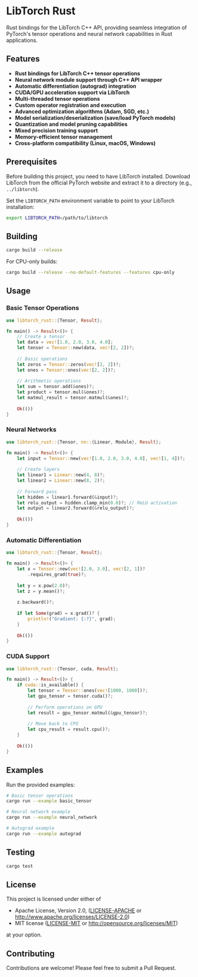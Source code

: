 # LibTorch Rust

Rust bindings for the LibTorch C++ API, providing seamless integration of PyTorch's tensor operations and neural network capabilities in Rust applications.

## Features

- **Rust bindings for LibTorch C++ tensor operations**
- **Neural network module support through C++ API wrapper**
- **Automatic differentiation (autograd) integration**
- **CUDA/GPU acceleration support via LibTorch**
- **Multi-threaded tensor operations**
- **Custom operator registration and execution**
- **Advanced optimization algorithms (Adam, SGD, etc.)**
- **Model serialization/deserialization (save/load PyTorch models)**
- **Quantization and model pruning capabilities**
- **Mixed precision training support**
- **Memory-efficient tensor management**
- **Cross-platform compatibility (Linux, macOS, Windows)**

## Prerequisites

Before building this project, you need to have LibTorch installed. Download LibTorch from the official PyTorch website and extract it to a directory (e.g., `../libtorch`).

Set the `LIBTORCH_PATH` environment variable to point to your LibTorch installation:

```bash
export LIBTORCH_PATH=/path/to/libtorch
```

## Building

```bash
cargo build --release
```

For CPU-only builds:

```bash
cargo build --release --no-default-features --features cpu-only
```

## Usage

### Basic Tensor Operations

```rust
use libtorch_rust::{Tensor, Result};

fn main() -> Result<()> {
    // Create a tensor
    let data = vec![1.0, 2.0, 3.0, 4.0];
    let tensor = Tensor::new(data, vec![2, 2])?;
    
    // Basic operations
    let zeros = Tensor::zeros(vec![2, 2])?;
    let ones = Tensor::ones(vec![2, 2])?;
    
    // Arithmetic operations
    let sum = tensor.add(&ones)?;
    let product = tensor.mul(&ones)?;
    let matmul_result = tensor.matmul(&ones)?;
    
    Ok(())
}
```

### Neural Networks

```rust
use libtorch_rust::{Tensor, nn::{Linear, Module}, Result};

fn main() -> Result<()> {
    let input = Tensor::new(vec![1.0, 2.0, 3.0, 4.0], vec![1, 4])?;
    
    // Create layers
    let linear1 = Linear::new(4, 8)?;
    let linear2 = Linear::new(8, 2)?;
    
    // Forward pass
    let hidden = linear1.forward(&input)?;
    let relu_output = hidden.clamp_min(0.0)?; // ReLU activation
    let output = linear2.forward(&relu_output)?;
    
    Ok(())
}
```

### Automatic Differentiation

```rust
use libtorch_rust::{Tensor, Result};

fn main() -> Result<()> {
    let x = Tensor::new(vec![2.0, 3.0], vec![2, 1])?
        .requires_grad(true)?;
    
    let y = x.pow(2.0)?;
    let z = y.mean()?;
    
    z.backward()?;
    
    if let Some(grad) = x.grad()? {
        println!("Gradient: {:?}", grad);
    }
    
    Ok(())
}
```

### CUDA Support

```rust
use libtorch_rust::{Tensor, cuda, Result};

fn main() -> Result<()> {
    if cuda::is_available() {
        let tensor = Tensor::ones(vec![1000, 1000])?;
        let gpu_tensor = tensor.cuda()?;
        
        // Perform operations on GPU
        let result = gpu_tensor.matmul(&gpu_tensor)?;
        
        // Move back to CPU
        let cpu_result = result.cpu()?;
    }
    
    Ok(())
}
```

## Examples

Run the provided examples:

```bash
# Basic tensor operations
cargo run --example basic_tensor

# Neural network example
cargo run --example neural_network

# Autograd example  
cargo run --example autograd
```

## Testing

```bash
cargo test
```

## License

This project is licensed under either of

- Apache License, Version 2.0, ([LICENSE-APACHE](LICENSE-APACHE) or http://www.apache.org/licenses/LICENSE-2.0)
- MIT license ([LICENSE-MIT](LICENSE-MIT) or http://opensource.org/licenses/MIT)

at your option.

## Contributing

Contributions are welcome! Please feel free to submit a Pull Request.